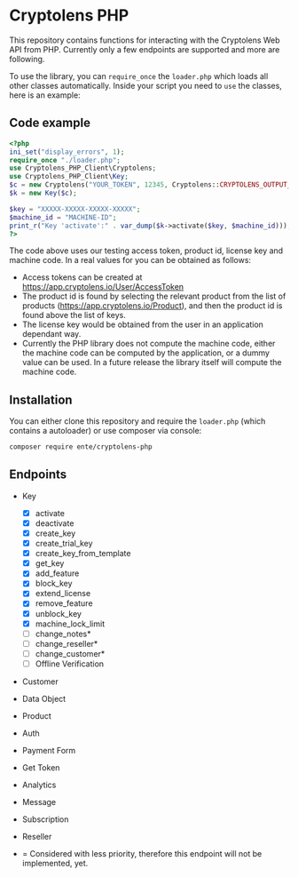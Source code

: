# Cryptolens PHP

This repository contains functions for interacting with the Cryptolens
Web API from PHP. Currently only a few endpoints are supported and more are following.

To use the library, you can `require_once` the `loader.php` which loads all other classes automatically.
Inside your script you need to `use` the classes, here is an example:

## Code example

```php
<?php
ini_set("display_errors", 1);
require_once "./loader.php";
use Cryptolens_PHP_Client\Cryptolens;
use Cryptolens_PHP_Client\Key;
$c = new Cryptolens("YOUR_TOKEN", 12345, Cryptolens::CRYPTOLENS_OUTPUT_JSON);
$k = new Key($c);

$key = "XXXXX-XXXXX-XXXXX-XXXXX";
$machine_id = "MACHINE-ID";
print_r("Key 'activate':" . var_dump($k->activate($key, $machine_id)));
?>
```

The code above uses our testing access token, product id, license key and machine code.
In a real values for you can be obtained as follows:

* Access tokens can be created at <https://app.cryptolens.io/User/AccessToken>
* The product id is found by selecting the relevant product from the list of products
   (<https://app.cryptolens.io/Product>), and then the product id is found above the list
   of keys.
* The license key would be obtained from the user in an application dependant way.
* Currently the PHP library does not compute the machine code, either the machine
   code can be computed by the application, or a dummy value can be used. In a future
   release the library itself will compute the machine code.

## Installation

You can either clone this repository and require the `loader.php` (which contains a autoloader) or use composer via console:

```bash
composer require ente/cryptolens-php

```

## Endpoints

* Key
  * [x] activate
  * [x] deactivate
  * [x] create_key
  * [x] create_trial_key
  * [x] create_key_from_template
  * [x] get_key
  * [x] add_feature
  * [x] block_key
  * [x] extend_license
  * [x] remove_feature
  * [x] unblock_key
  * [x] machine_lock_limit
  * [ ] change_notes*
  * [ ] change_reseller*
  * [ ] change_customer*
  * [ ] Offline Verification
* Customer
* Data Object
* Product
* Auth
* Payment Form
* Get Token
* Analytics
* Message
* Subscription
* Reseller

* = Considered with less priority, therefore this endpoint will not be implemented, yet.
